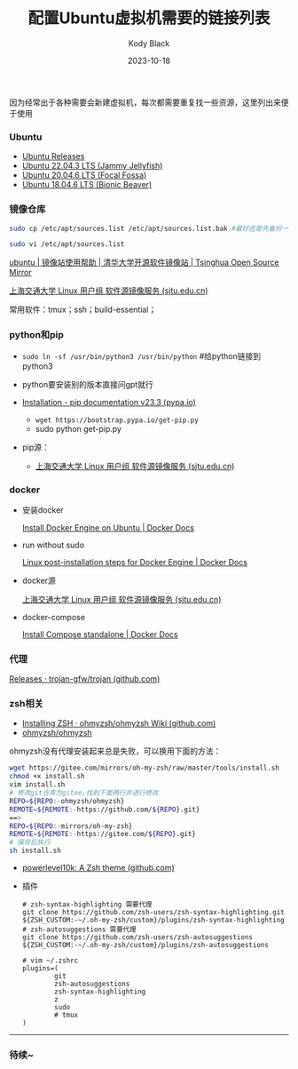 ﻿---
layout:     post
title:      配置Ubuntu虚拟机需要的链接列表
subtitle:   
date:       2023-10-18
author:     Kody Black
header-img: img/post-bg-normal.jpg
catalog: true
tags:
    - 工具

---

因为经常出于各种需要会新建虚拟机，每次都需要重复找一些资源，这里列出来便于使用

### Ubuntu

- [Ubuntu Releases](https://www.releases.ubuntu.com/)
- [Ubuntu 22.04.3 LTS (Jammy Jellyfish)](https://www.releases.ubuntu.com/jammy/)
- [Ubuntu 20.04.6 LTS (Focal Fossa)](https://www.releases.ubuntu.com/focal/)
- [Ubuntu 18.04.6 LTS (Bionic Beaver)](https://www.releases.ubuntu.com/bionic/)

### 镜像仓库

```bash
sudo cp /etc/apt/sources.list /etc/apt/sources.list.bak #最好还是先备份一下，真的~

sudo vi /etc/apt/sources.list
```

[ubuntu | 镜像站使用帮助 | 清华大学开源软件镜像站 | Tsinghua Open Source Mirror](https://mirrors.tuna.tsinghua.edu.cn/help/ubuntu/)

[上海交通大学 Linux 用户组 软件源镜像服务 (sjtu.edu.cn)](https://mirrors.sjtug.sjtu.edu.cn/docs/ubuntu)

常用软件：tmux；ssh；build-essential；

### python和pip

- `sudo ln -sf /usr/bin/python3 /usr/bin/python` #给python链接到python3
- python要安装别的版本直接问gpt就行
- [Installation - pip documentation v23.3 (pypa.io)](https://pip.pypa.io/en/stable/installation/#get-pip-py)
  - `wget https://bootstrap.pypa.io/get-pip.py`
  - sudo python get-pip.py

- pip源：
  - [上海交通大学 Linux 用户组 软件源镜像服务 (sjtu.edu.cn)](https://mirrors.sjtug.sjtu.edu.cn/docs/pypi/web/simple)

### docker

- 安装docker

  [Install Docker Engine on Ubuntu | Docker Docs](https://docs.docker.com/engine/install/ubuntu/#install-using-the-repository)

- run without sudo

  [Linux post-installation steps for Docker Engine | Docker Docs](https://docs.docker.com/engine/install/linux-postinstall/)

- docker源

  [上海交通大学 Linux 用户组 软件源镜像服务 (sjtu.edu.cn)](https://mirrors.sjtug.sjtu.edu.cn/docs/docker-registry)

- docker-compose

  [Install Compose standalone | Docker Docs](https://docs.docker.com/compose/install/standalone/#on-linux)

### 代理

[Releases · trojan-gfw/trojan (github.com)](https://github.com/trojan-gfw/trojan/releases)

### zsh相关

- [Installing ZSH · ohmyzsh/ohmyzsh Wiki (github.com)](https://github.com/ohmyzsh/ohmyzsh/wiki/Installing-ZSH#install-and-set-up-zsh-as-default)
- [ohmyzsh/ohmyzsh](https://github.com/ohmyzsh/ohmyzsh#prerequisites)

ohmyzsh没有代理安装起来总是失败，可以换用下面的方法：

```bash
wget https://gitee.com/mirrors/oh-my-zsh/raw/master/tools/install.sh
chmod +x install.sh
vim install.sh
# 修改git仓库为gitee,找到下面两行并进行修改
REPO=${REPO:-ohmyzsh/ohmyzsh}
REMOTE=${REMOTE:-https://github.com/${REPO}.git}
==>
REPO=${REPO:-mirrors/oh-my-zsh}
REMOTE=${REMOTE:-https://gitee.com/${REPO}.git}
# 保存后执行
sh install.sh
```

- [powerlevel10k: A Zsh theme (github.com)](https://github.com/romkatv/powerlevel10k#oh-my-zsh)

- 插件

  ```
  # zsh-syntax-highlighting 需要代理
  git clone https://github.com/zsh-users/zsh-syntax-highlighting.git ${ZSH_CUSTOM:-~/.oh-my-zsh/custom}/plugins/zsh-syntax-highlighting
  # zsh-autosuggestions 需要代理
  git clone https://github.com/zsh-users/zsh-autosuggestions ${ZSH_CUSTOM:-~/.oh-my-zsh/custom}/plugins/zsh-autosuggestions
  ```

  ```
  # vim ~/.zshrc
  plugins=(
          git
          zsh-autosuggestions
          zsh-syntax-highlighting
          z
          sudo
          # tmux
  )
  ```

***

### 待续~

